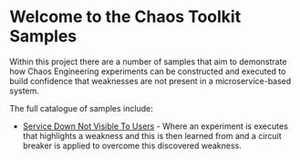 # Welcome to the Chaos Toolkit Samples

Within this project there are a number of samples that aim to demonstrate how Chaos Engineering experiments can be constructed and executed to build confidence that weaknesses are not present in a microservice-based system.

The full catalogue of samples include:
* [Service Down Not Visible To Users][service-down] - Where an experiment is executes that highlights a weakness and this is then learned from and a circuit breaker is applied to overcome this discovered weakness.

[service-down]: https://github.com/chaostoolkit/chaostoolkit-samples/tree/master/service-down-not-visible-to-users